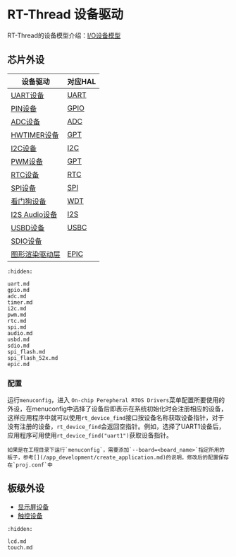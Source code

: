 # RT-Thread 设备驱动

[device]: https://www.rt-thread.org/document/site/#/rt-thread-version/rt-thread-standard/programming-manual/device/device

[watchdog]: https://www.rt-thread.org/document/site/#/rt-thread-version/rt-thread-standard/programming-manual/device/watchdog/watchdog

[touch]: https://www.rt-thread.org/document/site/#/rt-thread-version/rt-thread-standard/programming-manual/device/touch/touch


RT-Thread的设备模型介绍：[I/O设备模型][device]


## 芯片外设

设备驱动                  |  对应HAL           |
-------------------------|--------------------|
[UART设备](uart.md)      |  [UART](/hal/uart.md)  |
[PIN设备](gpio.md)       | [GPIO](/hal/gpio.md)   | 
[ADC设备](adc.md)        | [ADC](/hal/adc.md)   | 
[HWTIMER设备](timer.md)   | [GPT](/hal/gpt.md)   | 
[I2C设备](i2c.md)        | [I2C](/hal/i2c.md)   | 
[PWM设备](pwm.md)           | [GPT](/hal/gpt.md)   | 
[RTC设备](rtc.md)           | [RTC](/hal/rtc.md)   | 
[SPI设备](spi.md)           | [SPI](/hal/spi.md)   | 
[看门狗设备][watchdog]   | [WDT](/hal/wdt.md)   | 
[I2S Audio设备](audio.md)       |  [I2S](/hal/i2s.md) | 
[USBD设备](usbd.md)       |  [USBC](/hal/pcd.md) | 
[SDIO设备](sdio.md)       |   | 
[图形渲染驱动层](epic.md)       |  [EPIC](/hal/epic.md) | 

```{toctree}
:hidden:

uart.md
gpio.md
adc.md
timer.md
i2c.md
pwm.md
rtc.md
spi.md
audio.md
usbd.md
sdio.md
spi_flash.md
spi_flash_52x.md
epic.md
```


### 配置
运行`menuconfig`，进入 `On-chip Perepheral RTOS Drivers`菜单配置所要使用的外设，在menuconfig中选择了设备后即表示在系统初始化时会注册相应的设备，这样应用程序中就可以使用`rt_device_find`接口按设备名称获取设备指针，对于没有注册的设备，`rt_device_find`会返回空指针。例如，选择了UART1设备后，应用程序可用使用`rt_device_find("uart1")`获取设备指针。

```{note}
如果是在工程目录下运行`menuconfig`，需要添加`--board=<board_name>`指定所用的板子，参考[](/app_development/create_application.md)的说明，修改后的配置保存在`proj.conf`中
```



## 板级外设

- [显示屏设备](lcd.md)
- [触控设备](touch.md)


```{toctree}
:hidden:

lcd.md
touch.md

```